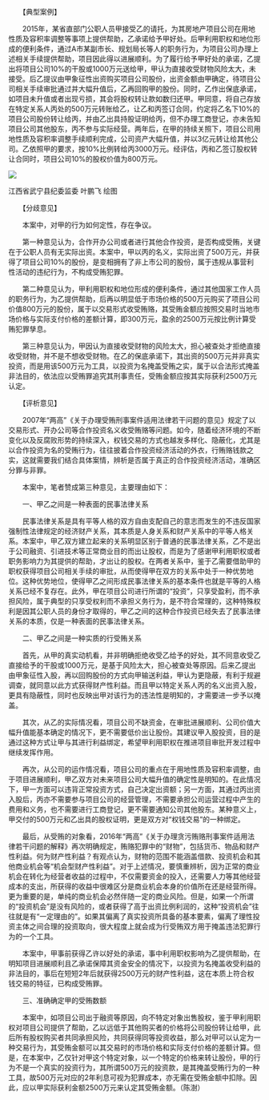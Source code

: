 　　【典型案例】

　　2015年，某省直部门公职人员甲接受乙的请托，为其房地产项目公司在用地性质及容积率调整等事项上提供帮助，乙承诺给予甲好处。后甲利用职权和地位形成的便利条件，通过A市某副市长、规划局长等人的职务行为，为项目公司办理上述相关手续提供帮助，项目因此得以进展顺利。为了履行给予甲好处的承诺，乙提出将项目公司10%的干股或1000万元送给甲，甲认为直接收受财物风险太大，未接受。后乙提议由甲象征性出资购买项目公司股份，出资金额由甲确定，待项目公司相关手续审批通过并大幅升值后，乙再回购甲的股份。同时，乙作出保底承诺，如项目未升值或者出现亏损，其会将股权转让款如数归还甲。甲同意，将自己存放在特定关系人丙处的500万元转账给乙，让乙和丙签订合同，约定将乙名下10%的项目公司股份转让给丙，并由乙出具持股证明给丙，但不办理工商登记，亦未告知项目公司其他股东，丙不参与实际经营。两年后，在甲的持续关照下，项目公司用地性质及容积率调整手续顺利完成，公司资产大幅升值，并以3亿元转让给其他公司。乙依照甲的要求，按10%比例转给丙3000万元。经评估，丙和乙签订股权转让合同时，项目公司10%的股权价值为800万元。

![](https://www.ccdi.gov.cn/hdjln/ywtt/202207/W020220708350068652283.jpeg)

江西省武宁县纪委监委 叶鹏飞 绘图

　　【分歧意见】

　　本案中，对甲的行为如何定性，存在争议。

　　第一种意见认为，合作开办公司或者进行其他合作投资，是否构成受贿，关键在于公职人员有无实际出资。本案中，甲以丙的名义，实际出资了500万元，并获得了项目公司10%的股份，是变相拥有了非上市公司的股份，属于违规从事营利性活动的违纪行为，不构成受贿犯罪。

　　第二种意见认为，甲利用职权和地位形成的便利条件，通过其他国家工作人员的职务行为，为乙提供帮助，后再以明显低于市场价格的500万元购买了项目公司价值800万元的股份，属于以交易形式收受贿赂，其受贿金额应按照交易时当地市场价格与实际支付价格的差额计算，即300万元，盈余的2500万元按比例计算受贿犯罪孳息。

　　第三种意见认为，甲因认为直接收受财物的风险太大，担心被查处才拒绝直接收受财物，并不是不想收受财物。在乙的保底承诺下，其出资的500万元并非真实投资，而是用该500万元为工具，以投资为名掩盖受贿之实，属于以合法形式掩盖非法目的，依法应以受贿罪追究其刑事责任，受贿金额应按其实际获利2500万元认定。

　　【评析意见】

　　2007年“两高”《关于办理受贿刑事案件适用法律若干问题的意见》规定了以交易形式、开办公司等合作投资名义收受贿赂等问题。如今，随着经济环境的不断变化以及反腐败形势的持续深入，权钱交易的方式也越发多样化、隐蔽化，尤其是以合作投资为名的受贿行为，往往披着合作投资经济活动的外衣，行贿赂钱款之实，这就需要我们结合具体案情，辨析是否属于真正的合作投资经济活动，准确区分罪与非罪。

　　本案中，笔者赞成第三种意见，主要理由如下：

　　一、甲乙之间是一种表面的民事法律关系

　　民事法律关系是具有平等人格的双方自由支配自己的意志而发生的不违反国家强制性法律规定的经济财产关系，其本质是人身关系和财产关系中的平等人格关系。本案中，甲乙双方建立起来的关系明显区别于普通的民事法律关系，乙不是出于公司融资、引进技术等正常商业目的而出让股权，而是为了感谢甲利用职权或者职务影响力为其提供的帮助，才出让的股权。在两者关系中，鉴于乙需要借助甲的职权获得项目公司相关手续的审批，从而使得甲在双方的关系中处于一种优势地位。这种优势地位，使得甲乙之间形成民事法律关系的基本条件也就是平等的人格关系已经不复存在。此外，甲在项目公司进行所谓的“投资”，只享受盈利，而不承担风险，属于典型的只享受权利而不承担义务行为，是不符合常理的，这种特殊权利是因其公职人员的身份才取得的，甲乙之间的这种合作投资已经失去了民事法律关系的本质，仅是一种表面的民事法律关系。

　　二、甲乙之间是一种实质的行受贿关系

　　首先，从甲的真实动机看，并非明确拒绝收受乙给予的好处，其不同意收受乙直接给予的干股或1000万元，是基于风险太大，担心被查处等原因。后来乙提出由甲象征性入股，再以回购股份的方式向甲输送利益，甲认为更隐蔽，有利于规避调查，就同意以此方式获得财产性利益。而且甲以特定关系人丙的名义出资入股，更具有隐蔽性，同时也反映出甲对该行为的违法性是明知的，才需要进一步予以掩盖。

　　其次，从乙的实际情况看，项目公司不缺资金，在审批进展顺利、公司价值大幅升值能基本确定的情况下，更不需要低价出让股份。其建议甲入股投资，目的是通过这种方式让甲与其进行利益绑定，希望甲利用职权在推进项目审批开发过程中继续发挥作用。

　　再次，从公司的运作情况看，项目公司的重点在于用地性质及容积率调整，由于项目进展顺利，甲乙双方对未来项目公司大幅升值的确定性是明知的。在此情况下，甲一方面可以违背正常投资方式，自己决定出资额；另一方面，其通过丙出资入股后，丙亦不需要参与项目公司的经营管理，不需要承担公司运营过程中产生的费用和义务，也不需要进行工商登记，更不需要通知公司其他股东。某种意义上，甲交付的500万元和乙出具的股权证明，更是双方对“权钱交易”的一种绑定。

　　最后，从受贿的对象看，2016年“两高”《关于办理贪污贿赂刑事案件适用法律若干问题的解释》再次明确规定，贿赂犯罪中的“财物”，包括货币、物品和财产性利益。何为财产性利益？有观点认为，财物的范围不能涵盖借款、投资机会和其他商业机会等“机会型财产性利益”。对于上述情况，要慎重辨析，因为正常的商业机会在转化为经营者收益的过程中，不仅需要资金的投入，还需要人力等其他经营成本的支出，所获得的收益中很难区分是商业机会本身的价值所在还是经营所得。更为重要的是，单纯的商业机会必然伴随一定的商业风险。但是，如果一个所谓的“投资机会”是没有风险的，或者获得了高于出资比例利润的，这种“投资机会”往往就是有“一定理由的”。如果其偏离了真实投资所具备的基本要素，偏离了理性投资主体之间合理的投资取向，很大程度上就会成为行受贿双方用于掩盖违法犯罪行为的一个工具。

　　本案中，甲事前获得乙许以好处的承诺，事中利用职权影响为乙提供帮助，在明知项目进展顺利且乙承诺保障其资金安全的情况下，以投资为名掩盖收受利益的非法目的，事后在短短2年后就获得2500万元的财产性利益，这在本质上符合权钱交易的特征，已构成受贿罪。

　　三、准确确定甲的受贿数额

　　本案中，如项目公司出于融资等原因，向不特定对象出售股权，鉴于甲利用职权对项目公司提供了帮助，乙以远低于其他购买者的价格将公司股份转让给甲，此后所有股权购买者共同承担风险，共同获得同等投资收益，那么对甲可以认定为一种交易行为，其受贿金额可以其交易时的市场价格和实际支付价格的差额计算。但是，在本案中，乙仅针对甲这个特定对象，以一个特定的价格来转让股份，甲的行为不是一个真实的投资行为，其所谓500万元的投资款，是其掩盖受贿行为的一种工具，故500万元对应的2年利息可视为犯罪成本，亦无需在受贿金额中扣除。因此，应以甲实际获利金额2500万元来认定其受贿金额。（陈澍）